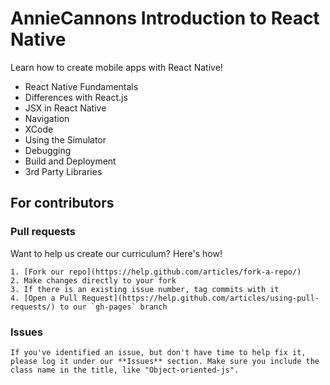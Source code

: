 # AnnieCannons Introduction to React Native

Learn how to create mobile apps with React Native!

<ul>
<li>React Native Fundamentals</li>
<li>Differences with React.js</li>
<li>JSX in React Native</li>
<li>Navigation</li>
<li>XCode</li>
<li>Using the Simulator</li>
<li>Debugging</li>
<li>Build and Deployment</li>
<li>3rd Party Libraries</li>
</ul>

  ## For contributors

  ### Pull requests

  Want to help us create our curriculum? Here's how!

    1. [Fork our repo](https://help.github.com/articles/fork-a-repo/)
    2. Make changes directly to your fork
    3. If there is an existing issue number, tag commits with it
    4. [Open a Pull Request](https://help.github.com/articles/using-pull-requests/) to our `gh-pages` branch
    
  ### Issues

    If you've identified an issue, but don't have time to help fix it, please log it under our **Issues** section. Make sure you include the class name in the title, like "Object-oriented-js". 
